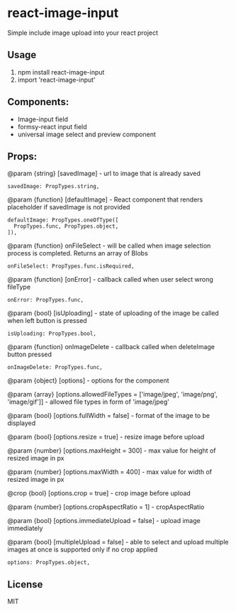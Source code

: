 # react-image-input

Simple include image upload into your react project

## Usage

1. npm install react-image-input
2. import 'react-image-input'

## Components:

- Image-input field
- formsy-react input field
- universal image select and preview component

## Props: 


@param {string} [savedImage] - url to image that is already saved

    savedImage: PropTypes.string,

@param {function} [defaultImage] - React component that renders
placeholder if savedImage is not provided

    defaultImage: PropTypes.oneOfType([
      PropTypes.func, PropTypes.object,
    ]),

@param {function} onFileSelect - will be called when image selection
process is completed. Returns an array of Blobs

    onFileSelect: PropTypes.func.isRequired,

 @param {function} [onError] - callback called when user select wrong fileType

    onError: PropTypes.func,

@param {bool} [isUploading] - state of uploading of the image
be called when left button is pressed

    isUploading: PropTypes.bool,

 @param {function} onImageDelete - callback called when deleteImage button pressed

    onImageDelete: PropTypes.func,

@param {object} [options] - options for the component

@param {array} [options.allowedFileTypes = ['image/jpeg', 'image/png', 'image/gif']] -
allowed file types in form of 'image/jpeg'

@param {bool} [options.fullWidth = false] - format of the image to be displayed

@param {bool} [options.resize = true] - resize image before upload

@param {number} [options.maxHeight = 300] - max value for height of resized image in px

@param {number} [options.maxWidth = 400] - max value for width of resized image in px

@crop {bool} [options.crop = true] - crop image before upload

@param {number} [options.cropAspectRatio = 1] - cropAspectRatio

@param {bool} [options.immediateUpload = false] - upload image immediately

@param {bool} [multipleUpload = false] - able to select and upload multiple images at once
is supported only if no crop applied

    options: PropTypes.object,
## License

MIT
